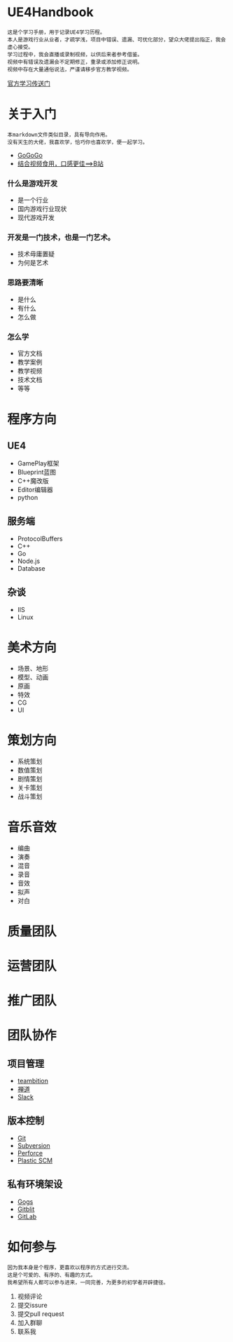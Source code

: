 # UE4Handbook
    这是个学习手册，用于记录UE4学习历程。
    本人是游戏行业从业者，才疏学浅，项目中错误、遗漏、可优化部分，望众大佬提出指正，我会虚心接受。
    学习过程中，我会直播或录制视频，以供后来者参考借鉴。
    视频中有错误及遗漏会不定期修正，重录或添加修正说明。
    视频中存在大量通俗说法，严谨请移步官方教学视频。
[官方学习传送门](https://www.unrealengine.com/zh-CN/onlinelearning-courses)
# 关于入门
    本markdown文件类似目录，具有导向作用。
    没有天生的大佬，我喜欢学，恰巧你也喜欢学，便一起学习。
+ [GoGoGo]()
+ [结合视频食用，口感更佳==>B站](http://www.bilibili.com)


### 什么是游戏开发
+ 是一个行业
+ 国内游戏行业现状
+ 现代游戏开发
### 开发是一门技术，也是一门艺术。
+ 技术毋庸置疑
+ 为何是艺术
### 思路要清晰
+ 是什么
+ 有什么
+ 怎么做
### 怎么学
+ 官方文档
+ 教学案例
+ 教学视频
+ 技术文档
+ 等等

# 程序方向
## UE4
+ GamePlay框架
+ Blueprint蓝图
+ C++魔改版
+ Editor编辑器
+ python
## 服务端
+ ProtocolBuffers
+ C++
+ Go
+ Node.js
+ Database
## 杂谈
+ IIS
+ Linux

# 美术方向
+ 场景、地形
+ 模型、动画
+ 原画
+ 特效
+ CG
+ UI

# 策划方向
+ 系统策划
+ 数值策划
+ 剧情策划
+ 关卡策划
+ 战斗策划

# 音乐音效
+ 编曲
+ 演奏
+ 混音
+ 录音
+ 音效
+ 拟声
+ 对白

# 质量团队

# 运营团队

# 推广团队

# 团队协作
## 项目管理
+ [teambition]()
+ [禅道]()
+ [Slack]()
## 版本控制
+ [Git]()
+ [Subversion]()
+ [Perforce]()
+ [Plastic SCM]()
## 私有环境架设
+ [Gogs]()
+ [Gitblit]()
+ [GitLab]()

# 如何参与
    因为我本身是个程序，更喜欢以程序的方式进行交流。
    这是个可爱的、有序的、有趣的方式。
    我希望所有人都可以参与进来，一同完善，为更多的初学者开辟捷径。
1. 视频评论
2. 提交issure
3. 提交pull request
4. 加入群聊
5. 联系我

